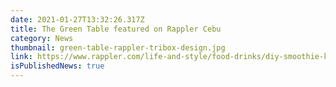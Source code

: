```yaml
---
date: 2021-01-27T13:32:26.317Z
title: The Green Table featured on Rappler Cebu
category: News
thumbnail: green-table-rappler-tribox-design.jpg
link: https://www.rappler.com/life-and-style/food-drinks/diy-smoothie-kits-the-green-table-cebu
isPublishedNews: true
---
```

